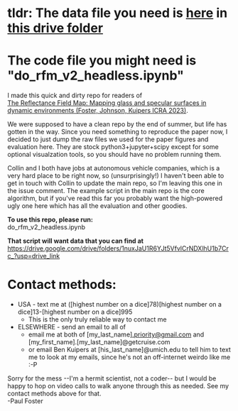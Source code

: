 # tldr: The data file you need is [here](https://drive.google.com/file/d/1-a5Xim0XSfZvEYY96i5T4uKBbdXVvC1E/view?usp=sharing) in [this drive folder](https://drive.google.com/drive/folders/1nuxJaU1R6YJt5VfvlCrNDXlhU1b7Crc_?usp=drive_link)
# The code file you might need is "do_rfm_v2_headless.ipynb"


I made this quick and dirty repo for readers of\
[The Reflectance Field Map: Mapping glass and specular surfaces in dynamic environments (Foster, Johnson, Kuipers ICRA 2023)](https://web.eecs.umich.edu/~kuipers/research/pubs/Foster-icra-23.html).

We were supposed to have a clean repo by the end of summer, but life has gotten in the way. Since you need something
to reproduce the paper now, I decided to just dump the raw files we used for the paper figures and evaluation here. 
They are stock python3+jupyter+scipy except for some optional visualzation tools, so you should have no problem running them.

Collin and I both have jobs at autonomous vehicle companies, which is a very hard place to be right now, so (unsurprisingly!) I haven't
been able to get in touch with Collin to update the main repo, so I'm leaving this one in the issue comment. The example script in the 
main repo is the core algorithm, but if you've read this far you probably want the high-powered ugly one here which has all the evaluation
and other goodies. 


**To use this repo, please run:**\
do_rfm_v2_headless.ipynb

**That script will want data that you can find at** 
https://drive.google.com/drive/folders/1nuxJaU1R6YJt5VfvlCrNDXlhU1b7Crc_?usp=drive_link


# Contact methods:
- USA - text me at ([highest number on a dice]78)[highest number on a dice]13-[highest number on a dice]995
  - This is the only truly reliable way to contact me
- ELSEWHERE - send an email to all of
  - email me at both of [my_last_name].priority@gmail.com and [my_first_name].[my_last_name]@getcruise.com  
  - or email Ben Kuipers at [his_last_name]@umich.edu to tell him to text me to look at my emails, since he's not an off-internet weirdo like me :-P


Sorry for the mess --I'm a hermit scientist, not a coder-- but I would be happy to hop on video calls to walk anyone through this as needed. 
See my contact methods above for that.\
-Paul Foster

